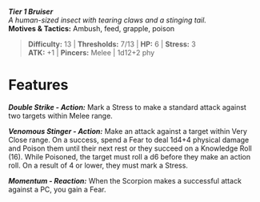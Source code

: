 ***Tier 1 Bruiser***  
*A human-sized insect with tearing claws and a stinging tail.*  
**Motives & Tactics:** Ambush, feed, grapple, poison

> **Difficulty:** 13 | **Thresholds:** 7/13 | **HP:** 6 | **Stress:** 3  
> **ATK:** +1 | **Pincers:** Melee | 1d12+2 phy  

# Features

***Double Strike - Action:*** Mark a Stress to make a standard attack against two targets within Melee range.

***Venomous Stinger - Action:*** Make an attack against a target within Very Close range. On a success, spend a Fear to deal 1d4+4 physical damage and Poison them until their next rest or they succeed on a Knowledge Roll (16). While Poisoned, the target must roll a d6 before they make an action roll. On a result of 4 or lower, they must mark a Stress.

***Momentum - Reaction:*** When the Scorpion makes a successful attack against a PC, you gain a Fear.
